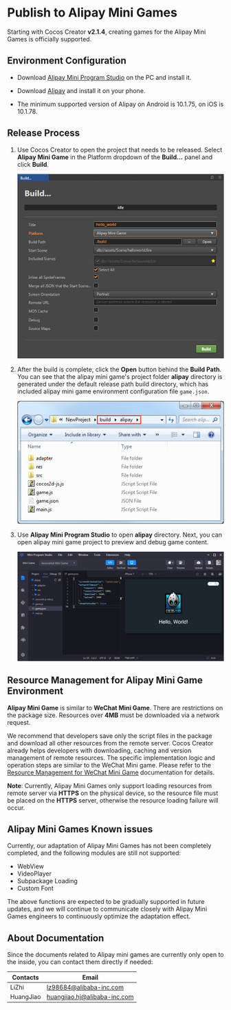 # Publish to Alipay Mini Games

Starting with Cocos Creator **v2.1.4**, creating games for the Alipay Mini Games is officially supported.

## Environment Configuration

- Download [Alipay Mini Program Studio](https://render.alipay.com/p/f/fd-jwq8nu2a/pages/home/index.html) on the PC and install it.

- Download [Alipay](https://mobile.alipay.com/index.htm) and install it on your phone.

- The minimum supported version of Alipay on Android is 10.1.75, on iOS is 10.1.78.

## Release Process

1. Use Cocos Creator to open the project that needs to be released. Select **Alipay Mini Game** in the Platform dropdown of the **Build...** panel and click **Build**.

    ![](./publish-alipay-mini-games/build_option.png)

2. After the build is complete, click the **Open** button behind the **Build Path**. You can see that the alipay mini game's project folder **alipay** directory is generated under the default release path build directory, which has included alipay mini game environment configuration file `game.json`.

    ![](./publish-alipay-mini-games/build.png)

3. Use **Alipay Mini Program Studio** to open **alipay** directory. Next, you can open alipay mini game project to preview and debug game content.

    ![](./publish-alipay-mini-games/preview.png)

## Resource Management for Alipay Mini Game Environment

**Alipay Mini Game** is similar to **WeChat Mini Game**. There are restrictions on the package size. Resources over **4MB** must be downloaded via a network request.

We recommend that developers save only the script files in the package and download all other resources from the remote server. Cocos Creator already helps developers with downloading, caching and version management of remote resources. The specific implementation logic and operation steps are similar to the WeChat Mini game. Please refer to the [Resource Management for WeChat Mini Game](./publish-wechatgame.md#resource-management-for-wechat-mini-game-environment) documentation for details.

**Note**: Currently, Alipay Mini Games only support loading resources from remote server via **HTTPS** on the physical device, so the resource file must be placed on the **HTTPS** server, otherwise the resource loading failure will occur.

## Alipay Mini Games Known issues

Currently, our adaptation of Alipay Mini Games has not been completely completed, and the following modules are still not supported:

- WebView
- VideoPlayer
- Subpackage Loading
- Custom Font

The above functions are expected to be gradually supported in future updates, and we will continue to communicate closely with Alipay Mini Games engineers to continuously optimize the adaptation effect.

## About Documentation

Since the documents related to Alipay mini games are currently only open to the inside, you can contact them directly if needed:

| Contacts | Email |
| ----- | ----- |
| LiZhi | lz98684@alibaba-inc.com      |
| HuangJiao | huangjiao.hj@alibaba-inc.com |
